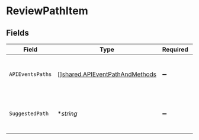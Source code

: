 # ReviewPathItem


## Fields

| Field                                                                                   | Type                                                                                    | Required                                                                                | Description                                                                             |
| --------------------------------------------------------------------------------------- | --------------------------------------------------------------------------------------- | --------------------------------------------------------------------------------------- | --------------------------------------------------------------------------------------- |
| `APIEventsPaths`                                                                        | [][shared.APIEventPathAndMethods](../../../pkg/models/shared/apieventpathandmethods.md) | :heavy_minus_sign:                                                                      | Group of api event paths (original) that suggestedPath is representing                  |
| `SuggestedPath`                                                                         | **string*                                                                               | :heavy_minus_sign:                                                                      | Represents the parameterized path suggested by the engine                               |